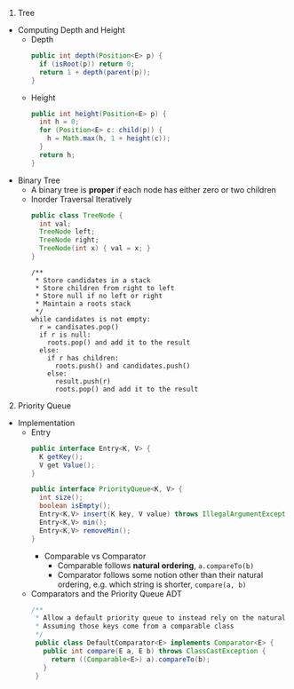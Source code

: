 1. Tree
  - Computing Depth and Height
    * Depth
      ```java
      public int depth(Position<E> p) {
        if (isRoot(p)) return 0;
        return 1 + depth(parent(p));
      }
      ```
    * Height
      ```java
      public int height(Position<E> p) {
        int h = 0;
        for (Position<E> c: child(p)) {
          h = Math.max(h, 1 + height(c));
        }
        return h;
      }
      ```
  - Binary Tree
    * A binary tree is **proper** if each node has either zero or two children
    * Inorder Traversal Iteratively
      ```java
      public class TreeNode {
        int val;
        TreeNode left;
        TreeNode right;
        TreeNode(int x) { val = x; }
      }
      ```
      ```
      /**
       * Store candidates in a stack
       * Store children from right to left
       * Store null if no left or right
       * Maintain a roots stack
       */
      while candidates is not empty:
        r = candisates.pop()
        if r is null:
          roots.pop() and add it to the result 
        else:
          if r has children:
            roots.push() and candidates.push()
          else:
            result.push(r)
            roots.pop() and add it to the result 
      ```

2. Priority Queue
  - Implementation
    * Entry
      ```java
      public interface Entry<K, V> {
        K getKey();
        V get Value();
      }
      ```
      ```java
      public interface PriorityQueue<K, V> {
        int size();
        boolean isEmpty();
        Entry<K,V> insert(K key, V value) throws IllegalArgumentException;
        Entry<K,V> min();
        Entry<K,V> removeMin();
      }
      ```
        * Comparable vs Comparator
          * Comparable follows **natural ordering**, `a.compareTo(b)`
          * Comparator follows some notion other than their natural ordering, e.g. which string is shorter, `compare(a, b)`
    * Comparators and the Priority Queue ADT
      ```java
      /**
       * Allow a default priority queue to instead rely on the natural ordering for the given keys 
       * Assuming those keys come from a comparable class
       */
       public class DefaultComparator<E> implements Comparator<E> {
         public int compare(E a, E b) throws ClassCastException {
           return ((Comparable<E>) a).compareTo(b);
         }
       }
      ```
     
